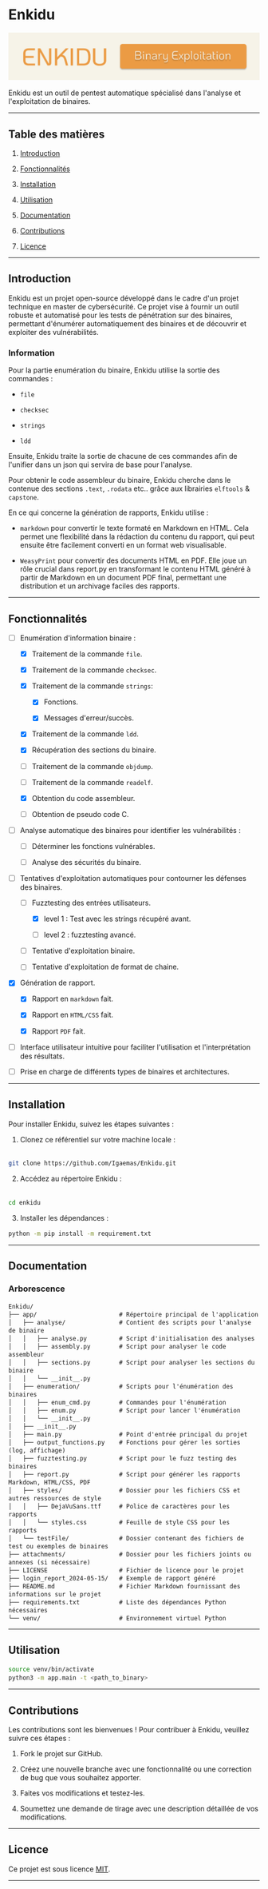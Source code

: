 # Enkidu

![](/attachments/banner.png)

Enkidu est un outil de pentest automatique spécialisé dans l'analyse et l'exploitation de binaires.

---

## Table des matières

1. [Introduction](#introduction)

2. [Fonctionnalités](#fonctionnalités)

3. [Installation](#installation)

4. [Utilisation](#utilisation)

5. [Documentation](#documentation)

6. [Contributions](#contributions)

7. [Licence](#licence)

---

## Introduction

Enkidu est un projet open-source développé dans le cadre d'un projet technique en master de cybersécurité. Ce projet vise à fournir un outil robuste et automatisé pour les tests de pénétration sur des binaires, permettant d'énumérer automatiquement des binaires et de découvrir et exploiter des vulnérabilités.

### Information

Pour la partie enumération du binaire, Enkidu utilise la sortie des commandes :

- `file`

- `checksec`

- `strings`

- `ldd`

Ensuite, Enkidu traite la sortie de chacune de ces commandes afin de l'unifier dans un json qui servira de base pour l'analyse.

Pour obtenir le code assembleur du binaire, Enkidu cherche dans le contenue des sections `.text`, `.rodata` etc.. grâce aux librairies `elftools` & `capstone`. 

En ce qui concerne la génération de rapports, Enkidu utilise :

- `markdown` pour convertir le texte formaté en Markdown en HTML. Cela permet une flexibilité dans la rédaction du contenu du rapport, qui peut ensuite être facilement converti en un format web visualisable.

- `WeasyPrint` pour convertir des documents HTML en PDF. Elle joue un rôle crucial dans report.py en transformant le contenu HTML généré à partir de Markdown en un document PDF final, permettant une distribution et un archivage faciles des rapports.
---

## Fonctionnalités

- [ ] Enumération d'information binaire :

    - [x] Traitement de la commande `file`.

    - [x] Traitement de la commande `checksec`.

    - [x] Traitement de la commande `strings`:

        - [x] Fonctions.

        - [x] Messages d'erreur/succès.

    - [x] Traitement de la commande `ldd`.

    - [x] Récupération des sections du binaire.

    - [ ] Traitement de la commande `objdump`.

    - [ ] Traitement de la commande `readelf`.

    - [x] Obtention du code assembleur.

    - [ ] Obtention de pseudo code C.

- [ ] Analyse automatique des binaires pour identifier les vulnérabilités :

    - [ ] Déterminer les fonctions vulnérables.

    - [ ] Analyse des sécurités du binaire.

- [ ] Tentatives d'exploitation automatiques pour contourner les défenses des binaires.

    - [ ] Fuzztesting des entrées utilisateurs.

        - [x] level 1 : Test avec les strings récupéré avant.

        - [ ] level 2 : fuzztesting avancé.

    - [ ] Tentative d'exploitation binaire.

    - [ ] Tentative d'exploitation de format de chaine.

- [x] Génération de rapport.

    - [x] Rapport en `markdown` fait.

    - [x] Rapport en `HTML/CSS` fait.

    - [x] Rapport `PDF` fait.

- [ ] Interface utilisateur intuitive pour faciliter l'utilisation et l'interprétation des résultats.

- [ ] Prise en charge de différents types de binaires et architectures.

---

## Installation

Pour installer Enkidu, suivez les étapes suivantes :

1. Clonez ce référentiel sur votre machine locale :

```bash

git clone https://github.com/Igaemas/Enkidu.git

```

2. Accédez au répertoire Enkidu :

```bash

cd enkidu

```

3. Installer les dépendances :

```bash
python -m pip install -m requirement.txt

```

---

## Documentation

### Arborescence

```
Enkidu/
├── app/                       # Répertoire principal de l'application
│   ├── analyse/               # Contient des scripts pour l'analyse de binaire
│   │   ├── analyse.py         # Script d'initialisation des analyses
│   │   ├── assembly.py        # Script pour analyser le code assembleur
│   │   ├── sections.py        # Script pour analyser les sections du binaire
│   │   └── __init__.py        
│   ├── enumeration/           # Scripts pour l'énumération des binaires
│   │   ├── enum_cmd.py        # Commandes pour l'énumération
│   │   ├── enum.py            # Script pour lancer l'énumération
│   │   └── __init__.py        
│   ├── __init__.py            
│   ├── main.py                # Point d'entrée principal du projet
│   ├── output_functions.py    # Fonctions pour gérer les sorties (log, affichage)
│   ├── fuzztesting.py         # Script pour le fuzz testing des binaires
│   ├── report.py              # Script pour générer les rapports Markdown, HTML/CSS, PDF
│   ├── styles/                # Dossier pour les fichiers CSS et autres ressources de style
│   │   ├── DejaVuSans.ttf     # Police de caractères pour les rapports
│   │   └── styles.css         # Feuille de style CSS pour les rapports
│   └── testFile/              # Dossier contenant des fichiers de test ou exemples de binaires
├── attachments/               # Dossier pour les fichiers joints ou annexes (si nécessaire)
├── LICENSE                    # Fichier de licence pour le projet
├── login_report_2024-05-15/   # Exemple de rapport généré
├── README.md                  # Fichier Markdown fournissant des informations sur le projet
├── requirements.txt           # Liste des dépendances Python nécessaires
└── venv/                      # Environnement virtuel Python
```

---

## Utilisation

```bash
source venv/bin/activate
python3 -m app.main -t <path_to_binary>
``` 

---

## Contributions

Les contributions sont les bienvenues ! Pour contribuer à Enkidu, veuillez suivre ces étapes :

1. Fork le projet sur GitHub.

2. Créez une nouvelle branche avec une fonctionnalité ou une correction de bug que vous souhaitez apporter.

3. Faites vos modifications et testez-les.

4. Soumettez une demande de tirage avec une description détaillée de vos modifications.

---

## Licence

Ce projet est sous licence [MIT](LICENSE).

---
